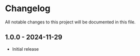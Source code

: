 # Changelog

All notable changes to this project will be documented in this file.

## 1.0.0 - 2024-11-29

- Initial release